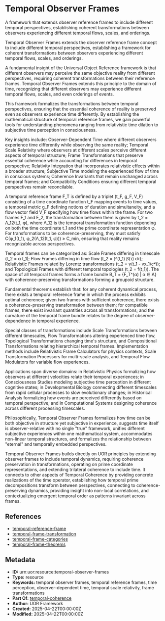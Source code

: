 # Temporal Observer Frames

A framework that extends observer reference frames to include different temporal perspectives, establishing coherent transformations between observers experiencing different temporal flows, scales, and orderings.

Temporal Observer Frames extends the observer reference frame concept to include different temporal perspectives, establishing a framework for coherent transformations between observers experiencing different temporal flows, scales, and orderings.

A fundamental insight of the Universal Object Reference framework is that different observers may perceive the same objective reality from different perspectives, requiring coherent transformations between their reference frames. Temporal Observer Frames extends this principle to the domain of time, recognizing that different observers may experience different temporal flows, scales, and even orderings of events.

This framework formalizes the transformations between temporal perspectives, ensuring that the essential coherence of reality is preserved even as observers experience time differently. By establishing the mathematical structure of temporal reference frames, we gain powerful tools for understanding phenomena ranging from relativistic time dilation to subjective time perception in consciousness.

Key insights include: Observer-Dependent Time where different observers experience time differently while observing the same reality; Temporal Scale Relativity where observers at different scales perceive different aspects of temporal structure; Frame Transformations that preserve essential coherence while accounting for differences in temporal perspective; Relativity Integration that incorporates relativistic effects within a broader structure; Subjective Time modeling the experienced flow of time in conscious systems; Coherence Invariants that remain unchanged across temporal frames; and Compatibility Conditions ensuring different temporal perspectives remain reconcilable.

A temporal reference frame F_T is defined by a triplet (t_F, g_F, V_F) consisting of a time coordinate function t_F mapping events to time values, a temporal metric g_F defining notions of duration and simultaneity, and a flow vector field V_F specifying how time flows within the frame. For two frames F_1 and F_2, the transformation between them is given by t_2 = Λ_12(t_1, φ), where Λ_12 is the temporal transformation function depending on both the time coordinate t_1 and the prime coordinate representation φ. For transformations to be coherence-preserving, they must satisfy C(φ_1(t_1), φ_2(Λ_12(t_1, φ))) ≥ C_min, ensuring that reality remains recognizable across perspectives.

Temporal frames can be categorized as: Scale Frames differing in timescale (t_2 = α t_1); Flow Frames differing in time flow (t_2 = ∫^(t_1) β(τ) dτ); Relativistic Frames related by Lorentz transformations (t_2 = γ(t_1 - vx_1/c²)); and Topological Frames with different temporal topologies (t_2 = f(t_1)). The space of all temporal frames forms a frame bundle B_T = {F_T^(α) | α ∈ A} with coherence-preserving transformations forming a groupoid structure.

Fundamental theorems establish that: for any coherent dynamical process, there exists a temporal reference frame in which the process exhibits optimal coherence; given two frames with sufficient coherence, there exists a coherence-preserving transformation between them; for compatible frames, there exist invariant quantities across all transformations; and the curvature of the temporal frame bundle relates to the degree of observer-dependence in temporal experience.

Special classes of transformations include Scale Transformations between different timescales, Flow Transformations altering experienced time flow, Topological Transformations changing time's structure, and Compositional Transformations relating hierarchical temporal frames. Implementation methods include Relativistic Frame Calculators for physics contexts, Scale Transformation Processors for multi-scale analysis, and Temporal Flow Modulators for variable flow experiences.

Applications span diverse domains: in Relativistic Physics formalizing how observers at different velocities relate their temporal experiences; in Consciousness Studies modeling subjective time perception in different cognitive states; in Developmental Biology connecting different timescales from rapid cellular processes to slow evolutionary changes; in Historical Analysis formalizing how events are perceived differently based on temporal perspective; and in Computational Systems designing coherence across different processing timescales.

Philosophically, Temporal Observer Frames formalizes how time can be both objective in structure yet subjective in experience, suggests time itself is observer-relative with no single "true" framework, unifies different subjective experiences within one mathematical system, accommodates non-linear temporal structures, and formalizes the relationship between "eternal" and temporally embedded perspectives.

Temporal Observer Frames builds directly on UOR principles by extending observer frames to include temporal dynamics, requiring coherence preservation in transformations, operating on prime coordinate representations, and extending trilateral coherence to include time. It connects to other aspects of Temporal Coherence by providing concrete realizations of the time operator, establishing how temporal prime decompositions transform between perspectives, connecting to coherence-preserving dynamics, providing insight into non-local correlations, and contextualizing emergent temporal order as patterns invariant across frames.

## References

- [temporal-reference-frame](./temporal-reference-frame.md)
- [temporal-frame-transformation](./temporal-frame-transformation.md)
- [temporal-frame-categories](./temporal-frame-categories.md)
- [temporal-frame-theorems](./temporal-frame-theorems.md)

## Metadata

- **ID:** urn:uor:resource:temporal-observer-frames
- **Type:** resource
- **Keywords:** temporal observer frames, temporal reference frames, time perception, observer-dependent time, temporal scale relativity, frame transformations
- **Part Of:** [temporal-coherence](../Topics/temporal-coherence.md)
- **Author:** UOR Framework
- **Created:** 2025-04-22T00:00:00Z
- **Modified:** 2025-04-22T00:00:00Z
